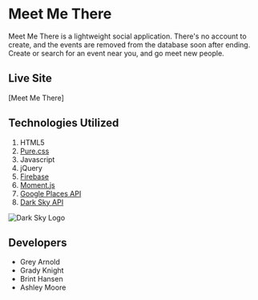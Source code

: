 # Meet Me There
Meet Me There is a lightweight social application. There's no account to create, and the events are removed from the database soon after ending. Create or search for an event near you, and go meet new people.

## Live Site
[Meet Me There]

## Technologies Utilized
1. HTML5
2. [Pure.css](https://purecss.io/)
3. Javascript
4. jQuery
5. [Firebase](https://firebase.google.com/)
6. [Moment.js](https://momentjs.com/)
7. [Google Places API](https://developers.google.com/places/)
8. [Dark Sky API](https://darksky.net/dev)

![Dark Sky Logo](/assets/images/powerby.png)

## Developers
- Grey Arnold
- Grady Knight
- Brint Hansen
- Ashley Moore